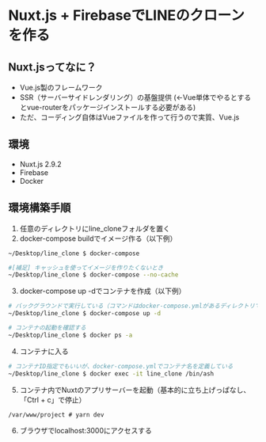 # Nuxt.js + FirebaseでLINEのクローンを作る

## Nuxt.jsってなに？
* Vue.js製のフレームワーク
* SSR（サーバーサイドレンダリング）の基盤提供
(<-Vue単体でやるとするとvue-routerをパッケージインストールする必要がある)
* ただ、コーディング自体はVueファイルを作って行うので実質、Vue.js

## 環境
* Nuxt.js 2.9.2
* Firebase
* Docker

## 環境構築手順
1. 任意のディレクトリにline_cloneフォルダを置く
2. docker-compose buildでイメージ作る（以下例）

```bash
~/Desktop/line_clone $ docker-compose 

#[補足] キャッシュを使ってイメージを作りたくないとき
~/Desktop/line_clone $ docker-compose --no-cache
```
3. docker-compose up -dでコンテナを作成（以下例）

```bash
# バックグラウンドで実行している（コマンドはdocker-compose.ymlがあるディレクトリで実行する）
~/Desktop/line_clone $ docker-compose up -d 

# コンテナの起動を確認する
~/Desktop/line_clone $ docker ps -a
```

4. コンテナに入る

```bash
# コンテナID指定でもいいが、docker-compose.ymlでコンテナ名を定義している
~/Desktop/line_clone $ docker exec -it line_clone /bin/ash
```

5. コンテナ内でNuxtのアプリサーバーを起動（基本的に立ち上げっぱなし、「Ctrl + c」で停止）

```
/var/www/project # yarn dev
```

6. ブラウザでlocalhost:3000にアクセスする